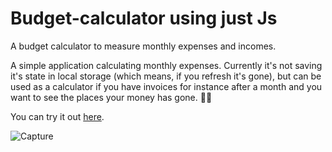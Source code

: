 # Budget-calculator using just Js
A budget calculator to measure monthly expenses and incomes.

A simple application calculating monthly expenses. Currently it's not saving it's state in local storage (which means, if you refresh it's gone), but can be used as a calculator if you have invoices for instance after a month and you want to see the places your money has gone. 🍿🍻

You can try it out [here](https://javpet.github.io/Budget-calculator/).

![Capture](https://user-images.githubusercontent.com/43684497/123466326-d5367680-d60c-11eb-8b5f-cc266e0db217.JPG)



